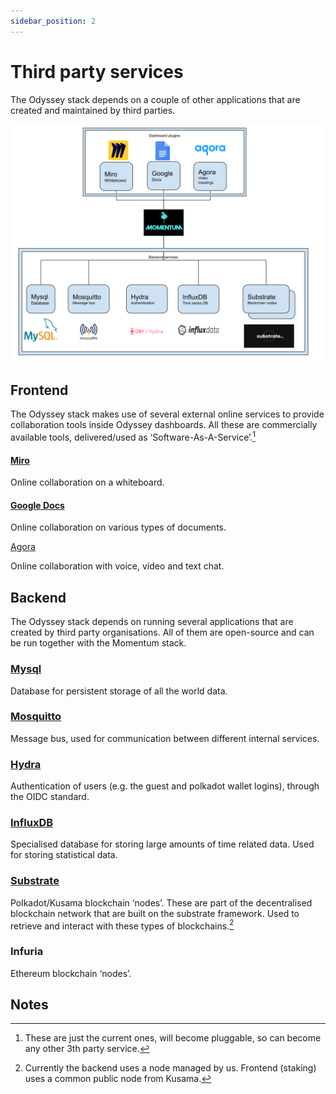 ```yaml
---
sidebar_position: 2
---
```


# Third party services

The Odyssey stack depends on a couple of other applications that are created and maintained by third parties.


![Diagram of 3rd party services/applications in use by the Odyssey Stack](diagrams/momentum-3rd-party-services.svg "3rd party services or applications in use.")


## Frontend

The Odyssey stack makes use of several external online services to provide collaboration tools inside Odyssey dashboards. All these are commercially available tools, delivered/used as ‘Software-As-A-Service’.[^1]


#### [Miro](https://miro.com/online-whiteboard/)

Online collaboration on a whiteboard.


#### [Google Docs](https://www.google.com/docs/about/)

Online collaboration on various types of documents.

[Agora](https://www.agora.io)

Online collaboration with voice, video and text chat.


## Backend

The Odyssey stack depends on running several applications that are created by third party organisations. All of them are open-source and can be run together with the Momentum stack.


### [Mysql](https://www.mysql.com/)

Database for persistent storage of all the world data.


### [Mosquitto](https://mosquitto.org/)

Message bus, used for communication between different internal services.


### [Hydra](https://www.ory.sh/hydra/)

Authentication of users (e.g. the guest and polkadot wallet logins), through the OIDC standard.


### [InfluxDB](https://www.influxdata.com/products/influxdb-overview/)

Specialised database for storing large amounts of time related data. Used for storing statistical data.


### [Substrate](https://substrate.io/)

Polkadot/Kusama blockchain ‘nodes’. These are part of the decentralised blockchain network that are built on the substrate framework. Used to retrieve and interact with these types of blockchains.[^2]


### Infuria

Ethereum blockchain ‘nodes’.


<!-- Footnotes themselves at the bottom. -->
## Notes

[^1]:
     These are just the current ones, will become pluggable, so can become any other 3th party service.

[^2]:
     Currently the backend uses a node managed by us. Frontend (staking) uses a common public node from Kusama.

